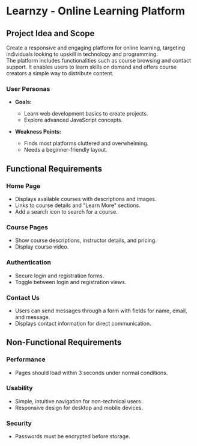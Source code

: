 # Learnzy - Online Learning Platform

## Project Idea and Scope
Create a responsive and engaging platform for online learning, targeting individuals looking to upskill in technology and programming.  
The platform includes functionalities such as course browsing and contact support. It enables users to learn skills on demand and offers course creators a simple way to distribute content.

### User Personas
- **Goals:**
  - Learn web development basics to create projects.
  - Explore advanced JavaScript concepts.

- **Weakness Points:**
  - Finds most platforms cluttered and overwhelming.
  - Needs a beginner-friendly layout.

## Functional Requirements

### Home Page
- Displays available courses with descriptions and images.
- Links to course details and "Learn More" sections.
- Add a search icon to search for a course.

### Course Pages
- Show course descriptions, instructor details, and pricing.
- Display course video.

### Authentication
- Secure login and registration forms.
- Toggle between login and registration views.

### Contact Us
- Users can send messages through a form with fields for name, email, and message.
- Displays contact information for direct communication.

## Non-Functional Requirements

### Performance
- Pages should load within 3 seconds under normal conditions.

### Usability
- Simple, intuitive navigation for non-technical users.
- Responsive design for desktop and mobile devices.

### Security
- Passwords must be encrypted before storage.
